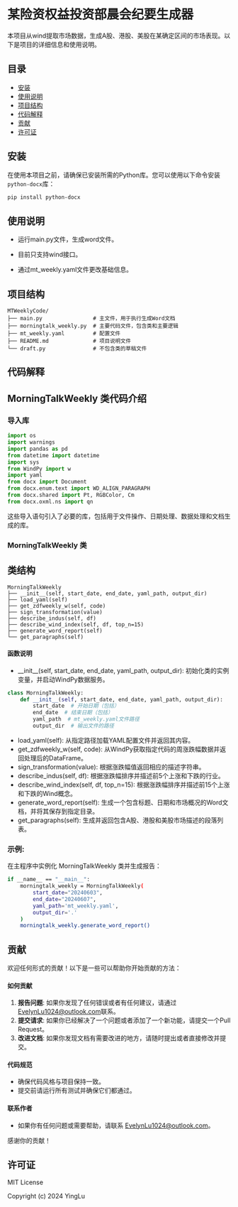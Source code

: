 # 某险资权益投资部晨会纪要生成器

本项目从wind提取市场数据，生成A股、港股、美股在某确定区间的市场表现。以下是项目的详细信息和使用说明。

## 目录

- [安装](#dump_az)
- [使用说明](#dump_sysm)
- [项目结构](#dump_xmjg)
- [代码解释](#dump_dmjs)
- [贡献](#dump_gx)
- [许可证](#dump_xkz)

## <span id=dump_az>安装</span>

在使用本项目之前，请确保已安装所需的Python库。您可以使用以下命令安装`python-docx`库：

```bash
pip install python-docx
```

## <span id=dump_sysm>使用说明</span>

- 运行main.py文件，生成word文件。

- 目前只支持wind接口。

- 通过mt_weekly.yaml文件更改基础信息。

## <span id=dump_xmjg>项目结构</span>

```plaintext
MTWeeklyCode/
├── main.py                # 主文件，用于执行生成Word文档
├── morningtalk_weekly.py  # 主要代码文件，包含类和主要逻辑
├── mt_weekly.yaml         # 配置文件
├── README.md              # 项目说明文件
└── draft.py               # 不包含类的草稿文件
```
## <span id=dump_dmjs>代码解释</span>

## MorningTalkWeekly 类代码介绍

### 导入库

```python
import os
import warnings
import pandas as pd
from datetime import datetime
import sys
from WindPy import w
import yaml
from docx import Document
from docx.enum.text import WD_ALIGN_PARAGRAPH
from docx.shared import Pt, RGBColor, Cm
from docx.oxml.ns import qn
```
这些导入语句引入了必要的库，包括用于文件操作、日期处理、数据处理和文档生成的库。

### MorningTalkWeekly 类
## 类结构

```plaintext
MorningTalkWeekly
├── __init__(self, start_date, end_date, yaml_path, output_dir)
├── load_yaml(self)
├── get_zdfweekly_w(self, code)
├── sign_transformation(value)
├── describe_indus(self, df)
├── describe_wind_index(self, df, top_n=15)
├── generate_word_report(self)
└── get_paragraphs(self)
```
#### 函数说明
- \_\_init\_\_(self, start_date, end_date, yaml_path, output_dir): 初始化类的实例变量，并启动WindPy数据服务。

```python
class MorningTalkWeekly:
    def __init__(self, start_date, end_date, yaml_path, output_dir):
        start_date  # 开始日期（包括）
        end_date  # 结束日期（包括）
        yaml_path  # mt_weekly.yaml文件路径
        output_dir  # 输出文件的路径
```

- load_yaml(self): 从指定路径加载YAML配置文件并返回其内容。
- get_zdfweekly_w(self, code): 从WindPy获取指定代码的周涨跌幅数据并返回处理后的DataFrame。
- sign_transformation(value): 根据涨跌幅值返回相应的描述字符串。
- describe_indus(self, df): 根据涨跌幅排序并描述前5个上涨和下跌的行业。
- describe_wind_index(self, df, top_n=15): 根据涨跌幅排序并描述前15个上涨和下跌的Wind概念。
- generate_word_report(self): 生成一个包含标题、日期和市场概况的Word文档，并将其保存到指定目录。
- get_paragraphs(self): 生成并返回包含A股、港股和美股市场描述的段落列表。



### 示例:
在主程序中实例化 MorningTalkWeekly 类并生成报告：

```bash
if __name__ == "__main__":
    morningtalk_weekly = MorningTalkWeekly(
        start_date="20240603",
        end_date="20240607",
        yaml_path='mt_weekly.yaml',
        output_dir='.'
    )
    morningtalk_weekly.generate_word_report()
```

## <span id=dump_gx> 贡献</span>
欢迎任何形式的贡献！以下是一些可以帮助你开始贡献的方法：

#### 如何贡献

1. **报告问题**: 如果你发现了任何错误或者有任何建议，请通过[EvelynLu1024@outlook.com](EvelynLu1024@outlook.com)联系。
2. **提交请求**: 如果你已经解决了一个问题或者添加了一个新功能，请提交一个Pull Request。
3. **改进文档**: 如果你发现文档有需要改进的地方，请随时提出或者直接修改并提交。

#### 代码规范

- 确保代码风格与项目保持一致。
- 提交前请运行所有测试并确保它们都通过。

#### 联系作者

- 如果你有任何问题或需要帮助，请联系 [EvelynLu1024@outlook.com](EvelynLu1024@outlook.com)。

感谢你的贡献！


## <span id=dump_xkz> 许可证</span>
MIT License

Copyright (c) 2024 YingLu
